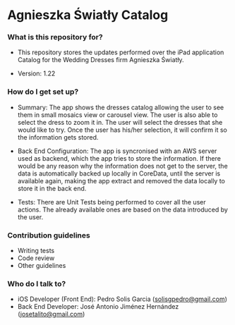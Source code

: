 # Agnieszka Światły Catalog #

### What is this repository for? ###

* This repository stores the updates performed over the iPad application Catalog for the Wedding Dresses firm Agnieszka Światły.

* Version: 1.22

### How do I get set up? ###

* Summary: The app shows the dresses catalog allowing the user to see them in small mosaics view or carousel view. The user is
also able to select the dress to zoom it in. The user will select the dresses that she would like to try. Once the user has 
his/her selection, it will confirm it so the information gets stored.

* Back End Configuration: The app is syncronised with an AWS server used as backend, which the app tries to store the information. If there would be any reason why the information does not get to the server, the data is automatically backed up locally in CoreData, until the server is available again, making the app extract and removed the data locally to store it in the back end.

* Tests: There are Unit Tests being performed to cover all the user actions. The already available ones are based on the data introduced by the user.

### Contribution guidelines ###

* Writing tests
* Code review
* Other guidelines

### Who do I talk to? ###

* iOS Developer (Front End): Pedro Solis Garcia (solisgpedro@gmail.com)
* Back End Developer: José Antonio Jiménez Hernández (josetalito@gmail.com)
